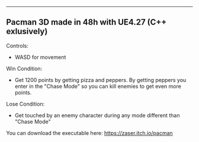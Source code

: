 --------------------------------------------------
Pacman 3D made in 48h with UE4.27 (C++ exlusively)
--------------------------------------------------

Controls:

- WASD for movement

Win Condition:

- Get 1200 points by getting pizza and peppers. By getting peppers you enter in the "Chase Mode" 
  so you can kill enemies to get even more points.

Lose Condition:

- Get touched by an enemy character during any mode different than "Chase Mode"


You can download the executable here: https://zaser.itch.io/pacman